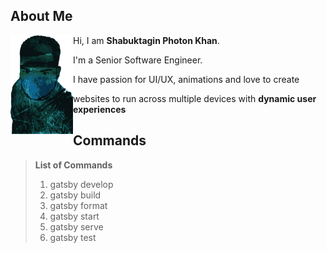 ## About Me ##

<img
    align="left"
    width="100"
    height="158"
    src="./static/ok.png">

Hi, I am **Shabuktagin Photon Khan**.

I'm a Senior Software Engineer.

I have passion for UI/UX, animations and love to create

websites to run across multiple devices with **dynamic user experiences**

## Commands #

> **List of Commands**
>
> 1. gatsby develop
> 2. gatsby build
> 3. gatsby format
> 4. gatsby start
> 5. gatsby serve
> 6. gatsby test